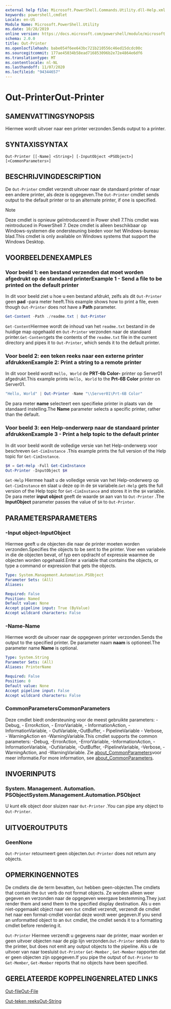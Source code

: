 ```yaml
---
external help file: Microsoft.PowerShell.Commands.Utility.dll-Help.xml
keywords: powershell,cmdlet
Locale: en-US
Module Name: Microsoft.PowerShell.Utility
ms.date: 10/28/2019
online version: https://docs.microsoft.com/powershell/module/microsoft.powershell.utility/out-printer?view=powershell-5.1&WT.mc_id=ps-gethelp
schema: 2.0.0
title: Out-Printer
ms.openlocfilehash: babe054f6ee643bc721b210556c46ed15dcdc00c
ms.sourcegitcommit: 177ae45034b58ead716853096b2e72e4864e6df6
ms.translationtype: MT
ms.contentlocale: nl-NL
ms.lasthandoff: 11/07/2020
ms.locfileid: "94344657"
---
```

# <span data-ttu-id="5423f-103">Out-Printer</span><span class="sxs-lookup"><span data-stu-id="5423f-103">Out-Printer</span></span>

## <span data-ttu-id="5423f-104">SAMENVATTING</span><span class="sxs-lookup"><span data-stu-id="5423f-104">SYNOPSIS</span></span>
<span data-ttu-id="5423f-105">Hiermee wordt uitvoer naar een printer verzonden.</span><span class="sxs-lookup"><span data-stu-id="5423f-105">Sends output to a printer.</span></span>

## <span data-ttu-id="5423f-106">SYNTAXIS</span><span class="sxs-lookup"><span data-stu-id="5423f-106">SYNTAX</span></span>

```
Out-Printer [[-Name] <String>] [-InputObject <PSObject>] [<CommonParameters>]
```

## <span data-ttu-id="5423f-107">BESCHRIJVING</span><span class="sxs-lookup"><span data-stu-id="5423f-107">DESCRIPTION</span></span>

<span data-ttu-id="5423f-108">De `Out-Printer` cmdlet verzendt uitvoer naar de standaard printer of naar een andere printer, als deze is opgegeven.</span><span class="sxs-lookup"><span data-stu-id="5423f-108">The `Out-Printer` cmdlet sends output to the default printer or to an alternate printer, if one is specified.</span></span>

> [!NOTE]
> <span data-ttu-id="5423f-109">Deze cmdlet is opnieuw geïntroduceerd in Power shell 7.</span><span class="sxs-lookup"><span data-stu-id="5423f-109">This cmdlet was reintroduced in PowerShell 7.</span></span> <span data-ttu-id="5423f-110">Deze cmdlet is alleen beschikbaar op Windows-systemen die ondersteuning bieden voor het Windows-bureau blad.</span><span class="sxs-lookup"><span data-stu-id="5423f-110">This cmdlet is only available on Windows systems that support the Windows Desktop.</span></span>

## <span data-ttu-id="5423f-111">VOORBEELDEN</span><span class="sxs-lookup"><span data-stu-id="5423f-111">EXAMPLES</span></span>

### <span data-ttu-id="5423f-112">Voor beeld 1: een bestand verzenden dat moet worden afgedrukt op de standaard printer</span><span class="sxs-lookup"><span data-stu-id="5423f-112">Example 1 - Send a file to be printed on the default printer</span></span>

<span data-ttu-id="5423f-113">In dit voor beeld ziet u hoe u een bestand afdrukt, zelfs als dit `Out-Printer` geen **pad** -para meter heeft.</span><span class="sxs-lookup"><span data-stu-id="5423f-113">This example shows how to print a file, even though `Out-Printer` does not have a **Path** parameter.</span></span>

```powershell
Get-Content -Path ./readme.txt | Out-Printer
```

<span data-ttu-id="5423f-114">`Get-Content`Hiermee wordt de inhoud van het `readme.txt` bestand in de huidige map opgehaald en `Out-Printer` verzonden naar de standaard printer.</span><span class="sxs-lookup"><span data-stu-id="5423f-114">`Get-Content`gets the contents of the `readme.txt` file in the current directory and pipes it to `Out-Printer`, which sends it to the default printer.</span></span>

### <span data-ttu-id="5423f-115">Voor beeld 2: een teken reeks naar een externe printer afdrukken</span><span class="sxs-lookup"><span data-stu-id="5423f-115">Example 2: Print a string to a remote printer</span></span>

<span data-ttu-id="5423f-116">In dit voor beeld wordt `Hello, World` de **PRT-6b Color-** printer op Server01 afgedrukt.</span><span class="sxs-lookup"><span data-stu-id="5423f-116">This example prints `Hello, World` to the **Prt-6B Color** printer on Server01.</span></span>

```powershell
"Hello, World" | Out-Printer -Name "\\Server01\Prt-6B Color"
```

<span data-ttu-id="5423f-117">De para meter **name** selecteert een specifieke printer in plaats van de standaard instelling.</span><span class="sxs-lookup"><span data-stu-id="5423f-117">The **Name** parameter selects a specific printer, rather than the default.</span></span>

### <span data-ttu-id="5423f-118">Voor beeld 3: een Help-onderwerp naar de standaard printer afdrukken</span><span class="sxs-lookup"><span data-stu-id="5423f-118">Example 3 - Print a help topic to the default printer</span></span>

<span data-ttu-id="5423f-119">In dit voor beeld wordt de volledige versie van het Help-onderwerp voor beschreven `Get-CimInstance` .</span><span class="sxs-lookup"><span data-stu-id="5423f-119">This example prints the full version of the Help topic for `Get-CimInstance`.</span></span>

```powershell
$H = Get-Help -Full Get-CimInstance
Out-Printer -InputObject $H
```

<span data-ttu-id="5423f-120">`Get-Help` Hiermee haalt u de volledige versie van het Help-onderwerp op `Get-CimInstance` en slaat u deze op in de `$H` variabele.</span><span class="sxs-lookup"><span data-stu-id="5423f-120">`Get-Help` gets the full version of the Help topic for `Get-CimInstance` and stores it in the `$H` variable.</span></span> <span data-ttu-id="5423f-121">De para meter **input object** geeft de waarde `$H` aan van to `Out-Printer` .</span><span class="sxs-lookup"><span data-stu-id="5423f-121">The **InputObject** parameter passes the value of `$H` to `Out-Printer`.</span></span>

## <span data-ttu-id="5423f-122">PARAMETERS</span><span class="sxs-lookup"><span data-stu-id="5423f-122">PARAMETERS</span></span>

### <span data-ttu-id="5423f-123">-Input object</span><span class="sxs-lookup"><span data-stu-id="5423f-123">-InputObject</span></span>

<span data-ttu-id="5423f-124">Hiermee geeft u de objecten die naar de printer moeten worden verzonden.</span><span class="sxs-lookup"><span data-stu-id="5423f-124">Specifies the objects to be sent to the printer.</span></span> <span data-ttu-id="5423f-125">Voer een variabele in die de objecten bevat, of typ een opdracht of expressie waarmee de objecten worden opgehaald.</span><span class="sxs-lookup"><span data-stu-id="5423f-125">Enter a variable that contains the objects, or type a command or expression that gets the objects.</span></span>

```yaml
Type: System.Management.Automation.PSObject
Parameter Sets: (All)
Aliases:

Required: False
Position: Named
Default value: None
Accept pipeline input: True (ByValue)
Accept wildcard characters: False
```

### <span data-ttu-id="5423f-126">-Name</span><span class="sxs-lookup"><span data-stu-id="5423f-126">-Name</span></span>

<span data-ttu-id="5423f-127">Hiermee wordt de uitvoer naar de opgegeven printer verzonden.</span><span class="sxs-lookup"><span data-stu-id="5423f-127">Sends the output to the specified printer.</span></span> <span data-ttu-id="5423f-128">De parameter naam **naam** is optioneel.</span><span class="sxs-lookup"><span data-stu-id="5423f-128">The parameter name **Name** is optional.</span></span>

```yaml
Type: System.String
Parameter Sets: (All)
Aliases: PrinterName

Required: False
Position: 0
Default value: None
Accept pipeline input: False
Accept wildcard characters: False
```

### <span data-ttu-id="5423f-129">CommonParameters</span><span class="sxs-lookup"><span data-stu-id="5423f-129">CommonParameters</span></span>

<span data-ttu-id="5423f-130">Deze cmdlet biedt ondersteuning voor de meest gebruikte parameters: -Debug, - ErrorAction, - ErrorVariable, - InformationAction, -InformationVariable, - OutVariable,-OutBuffer, - PipelineVariable - Verbose, - WarningAction en -WarningVariable.</span><span class="sxs-lookup"><span data-stu-id="5423f-130">This cmdlet supports the common parameters: -Debug, -ErrorAction, -ErrorVariable, -InformationAction, -InformationVariable, -OutVariable, -OutBuffer, -PipelineVariable, -Verbose, -WarningAction, and -WarningVariable.</span></span> <span data-ttu-id="5423f-131">Zie [about_CommonParameters](https://go.microsoft.com/fwlink/?LinkID=113216)voor meer informatie.</span><span class="sxs-lookup"><span data-stu-id="5423f-131">For more information, see [about_CommonParameters](https://go.microsoft.com/fwlink/?LinkID=113216).</span></span>

## <span data-ttu-id="5423f-132">INVOER</span><span class="sxs-lookup"><span data-stu-id="5423f-132">INPUTS</span></span>

### <span data-ttu-id="5423f-133">System. Management. Automation. PSObject</span><span class="sxs-lookup"><span data-stu-id="5423f-133">System.Management.Automation.PSObject</span></span>

<span data-ttu-id="5423f-134">U kunt elk object door sluizen naar `Out-Printer` .</span><span class="sxs-lookup"><span data-stu-id="5423f-134">You can pipe any object to `Out-Printer`.</span></span>

## <span data-ttu-id="5423f-135">UITVOER</span><span class="sxs-lookup"><span data-stu-id="5423f-135">OUTPUTS</span></span>

### <span data-ttu-id="5423f-136">Geen</span><span class="sxs-lookup"><span data-stu-id="5423f-136">None</span></span>

<span data-ttu-id="5423f-137">`Out-Printer` retourneert geen objecten.</span><span class="sxs-lookup"><span data-stu-id="5423f-137">`Out-Printer` does not return any objects.</span></span>

## <span data-ttu-id="5423f-138">OPMERKINGEN</span><span class="sxs-lookup"><span data-stu-id="5423f-138">NOTES</span></span>

<span data-ttu-id="5423f-139">De cmdlets die de term bevatten, `Out` hebben geen-objecten.</span><span class="sxs-lookup"><span data-stu-id="5423f-139">The cmdlets that contain the `Out` verb do not format objects.</span></span> <span data-ttu-id="5423f-140">Ze worden alleen weer gegeven en verzonden naar de opgegeven weergave bestemming.</span><span class="sxs-lookup"><span data-stu-id="5423f-140">They just render them and send them to the specified display destination.</span></span> <span data-ttu-id="5423f-141">Als u een niet-opgemaakt object naar een `Out` cmdlet verzendt, verzendt de cmdlet het naar een format-cmdlet voordat deze wordt weer gegeven.</span><span class="sxs-lookup"><span data-stu-id="5423f-141">If you send an unformatted object to an `Out` cmdlet, the cmdlet sends it to a formatting cmdlet before rendering it.</span></span>

<span data-ttu-id="5423f-142">`Out-Printer` Hiermee verzendt u gegevens naar de printer, maar worden er geen uitvoer objecten naar de pijp lijn verzonden.</span><span class="sxs-lookup"><span data-stu-id="5423f-142">`Out-Printer` sends data to the printer, but does not emit any output objects to the pipeline.</span></span> <span data-ttu-id="5423f-143">Als u de uitvoer van naar toesluist `Out-Printer` `Get-Member` , `Get-Member` rapporten dat er geen objecten zijn opgegeven.</span><span class="sxs-lookup"><span data-stu-id="5423f-143">If you pipe the output of `Out-Printer` to `Get-Member`, `Get-Member` reports that no objects have been specified.</span></span>

## <span data-ttu-id="5423f-144">GERELATEERDE KOPPELINGEN</span><span class="sxs-lookup"><span data-stu-id="5423f-144">RELATED LINKS</span></span>

[<span data-ttu-id="5423f-145">Out-file</span><span class="sxs-lookup"><span data-stu-id="5423f-145">Out-File</span></span>](Out-File.md)

[<span data-ttu-id="5423f-146">Out-teken reeks</span><span class="sxs-lookup"><span data-stu-id="5423f-146">Out-String</span></span>](Out-String.md)
